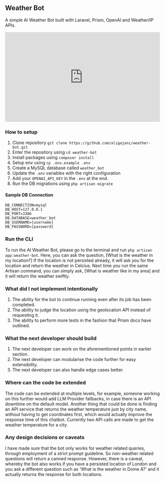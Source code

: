 
## Weather Bot

A simple AI Weather Bot built with Laravel, Prism, OpenAI and Weather/IP APIs.

<div style="position: relative; padding-bottom: 57.93991416309014%; height: 0;"><iframe src="https://www.loom.com/embed/1c99468fc8754b59b7db991592568a99?sid=7ab7b229-7569-41b6-8e38-efd9ebb0552f" frameborder="0" webkitallowfullscreen mozallowfullscreen allowfullscreen style="position: absolute; top: 0; left: 0; width: 100%; height: 100%;"></iframe></div>


### How to setup

1. Clone  repository  `git clone https://github.com/aligajani/weather-bot.git`
2. Enter the repository using `cd weather-bot`
3. Install packages using `composer install`
4. Setup env using `cp .env.example .env`
5. Create a MySQL database called `weather_bot`
6. Update the `.env` variables with the right configuration
7. Add your `OPENAI_API_KEY` in the `.env` at the end.
8. Run the DB migrations using `php artisan migrate`

#### Sample DB Connection 
```
DB_CONNECTION=mysql
DB_HOST=127.0.0.1
DB_PORT=3306
DB_DATABASE=weather_bot
DB_USERNAME=[username]
DB_PASSWORD=[password]
```

### Run the CLI

To run the AI Weather Bot, please go to the terminal and run `php artisan app:weather-bot`. Here, you can ask the question, [What is the weather in my location?] If the location is not persisted already, it will ask you for the location and return the weather in Celcius. Next time you run the same Artisan command, you can simply ask, [What is weather like in my area] and it will return the weather swiftly. 

### What did I not implement intentionally

1. The ability for the bot to continue running even after its job has been completed.
2. The ability to judge the location using the geolocation API instead of requesting it.
3. The ability to perform more tests in the fashion that Prism docs have outlined.

### What the next developer should build

1. The next developer can work on the aforementioned points in earlier section.
2. The next developer can modularise the code further for easy extensibility.
3. The next developer can also handle edge cases better.

### Where can the code be extended

The code can be extended at multiple levels, for example, someone working on this further would add LLM Provider fallbacks, in case there is an API downtime on the default model.  Another thing that could be done is finding an API service that returns the weather temperature just by city name, without having to get coordinates first, which would actually improve the response time of this chatbot. Currently two API calls are made to get the weather temperature for a city. 

### Any design decisions or caveats

I have made sure that the bot only works for weather related queries, through employment of a strict prompt guideline. So non-weather related questions will return a canned response. However, there is a caveat, whereby the bot also works if you have a persisted location of London and you ask a different question such as 'What is the weather in Dome A?' and it actually returns the response for both locations. 